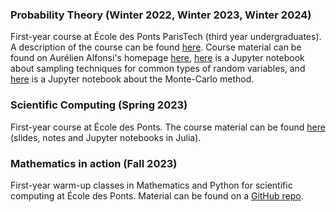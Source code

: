 ---
---
### Probability Theory (Winter 2022, Winter 2023, Winter 2024)

First-year course at École des Ponts ParisTech (third year undergraduates). A description of the course can be found [here](http://gede.enpc.fr/programme/fiche.aspx?param=M%3a1PROB). Course material can be found on Aurélien Alfonsi's homepage [here](http://cermics.enpc.fr/~alfonsi/Proba1A.html), [here](../teaching/tp_simu.ipynb) is a Jupyter notebook about sampling techniques for common types of random variables, and [here](../teaching/tp_mc.ipynb) is a Jupyter notebook about the Monte-Carlo method.

### Scientific Computing (Spring 2023)

First-year course at École des Ponts. The course material can be found [here](https://jfbarthelemy.github.io/Cours_ENPC_pratique_calcul_scientifique/) (slides, notes and Jupyter notebooks in Julia).

### Mathematics in action (Fall 2023)

First-year warm-up classes in Mathematics and Python for scientific computing at École des Ponts. Material can be found on a [GitHub repo](https://github.com/GabrielStoltz/MACT).

